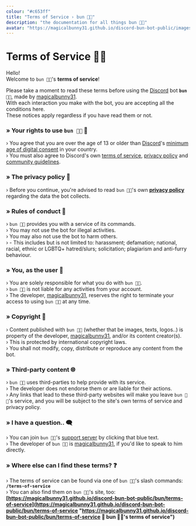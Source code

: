 ```yaml
---
colour: "#c653ff"
title: "Terms of Service › bun 🐰🐾"
description: "the documentation for all things bun 🐰🐾"
avatar: "https://magicalbunny31.github.io/discord-bun-bot-public/images/bun.png"
---
```


<head>
   <link rel="icon" href="../images/bun.png" type="image/png">
</head>


# Terms of Service 🐰🐾


Hello!
<br>
Welcome to `bun 🐰🐾`'s **terms of service**!

Please take a moment to read these terms before using the [Discord](https://discord.com "https://discord.com 🔗
discord's website 🐾") bot **`bun 🐰🐾`**, made by [magicalbunny31](https://magicalbunny31.github.io "https://magicalbunny31.github.io 🔗
magicalbunny31's website 🐾").
<br>
With each interaction you make with the bot, you are accepting all the conditions here.
<br>
These notices apply regardless if you have read them or not.


### » Your rights to use `bun 🐰🐾` 📃
› You agree that you are over the age of 13 or older than [Discord](https://discord.com "https://discord.com 🔗
discord's website 🐾")'s [minimum age of digital consent](https://support.discord.com/hc/en-us/articles/360040724612 "https://support.discord.com/hc/en-us/articles/360040724612 🔗
view the ages for your country 🐾") in your country.
<br>
› You must also agree to Discord's own [terms of service](https://discord.com/terms "https://discord.com/terms 🔗
discord's terms of service 🐾"), [privacy policy](https://discord.com/privacy "https://discord.com/privacy 🔗
discord's privacy policy 🐾") and [community guidelines](https://discord.com/guidelines "https://discord.com/guidelines 🔗
discord's community guidelines 🐾").


### » The privacy policy 📩
› Before you continue, you're advised to read `bun 🐰🐾`'s own **[privacy policy](https://magicalbunny31.github.io/discord-bun-bot-public/bun/privacy-policy "https://magicalbunny31.github.io/discord-bun-bot-public/bun/privacy-policy 🔗
bun 🐰🐾's privacy policy")** regarding the data the bot collects.


### » Rules of conduct 📒
› `bun 🐰🐾` provides you with a service of its commands.
<br>
› You may not use the bot for illegal activities.
<br>
› You may also not use the bot to harm others.
<br>
› - This includes but is not limited to: harassment; defamation; national, racial, ethnic or LGBTQ+ hatred/slurs; solicitation; plagiarism and anti-furry behaviour.


### » You, as the user 👤
› You are solely responsible for what you do with `bun 🐰🐾`.
<br>
› `bun 🐰🐾` is not liable for any activities from your account.
<br>
› The developer, [magicalbunny31](https://magicalbunny31.github.io "https://magicalbunny31.github.io 🔗
magicalbunny31's website 🐾"), reserves the right to terminate your access to using `bun 🐰🐾` at any time.


### » Copyright 🐺
› Content published with `bun 🐰🐾` (whether that be images, texts, logos..) is property of the developer, [magicalbunny31](https://magicalbunny31.github.io "https://magicalbunny31.github.io 🔗
magicalbunny31's website 🐾"), and/or its content creator(s).
<br>
› This is protected by international copyright laws.
<br>
› You shall not modify, copy, distribute or reproduce any content from the bot.


### » Third-party content 🌐
› `bun 🐰🐾` uses third-parties to help provide with its service.
<br>
› The developer does not endorse them or are liable for their actions.
<br>
› Any links that lead to these third-party websites will make you leave `bun 🐰🐾`'s service, and you will be subject to the site's own terms of service and privacy policy.


### » I have a question.. 🗨️
› You can join `bun 🐰🐾`'s [support server](https://discord.gg/6JDTH4Wzc3 "https://discord.gg/6JDTH4Wzc3 🔗
join magicalbunny31's support server on discord! 🐾") by clicking that blue text.
<br>
› The developer of `bun 🐰🐾` is [magicalbunny31](https://magicalbunny31.github.io "https://magicalbunny31.github.io 🔗
magicalbunny31's website 🐾"), if you'd like to speak to him directly.


### » Where else can I find these terms? ❓
› The terms of service can be found via one of `bun 🐰🐾`'s slash commands: **`/terms-of-service`**
<br>
› You can also find them on `bun 🐰🐾`'s site, too: **[https://magicalbunny31.github.io/discord-bun-bot-public/bun/terms-of-service](https://magicalbunny31.github.io/discord-bun-bot-public/bun/terms-of-service "https://magicalbunny31.github.io/discord-bun-bot-public/bun/terms-of-service 🔗
bun 🐰🐾's terms of service")**
